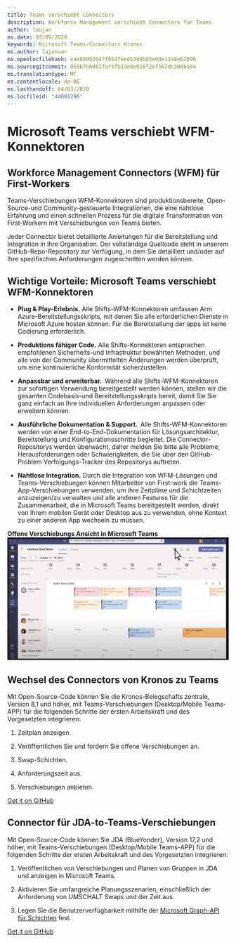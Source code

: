 ```yaml
---
title: Teams verschiebt Connectors
description: Workforce Management verschiebt Connectors für Teams
author: laujan
ms.date: 03/09/2020
keywords: Microsoft Teams-Connectors Kronos
ms.author: lajanuar
ms.openlocfilehash: eae88d02647f0547eed53d8bd5e00e13a8e62096
ms.sourcegitcommit: 058b7bbd817af5f513e0e018f2ef562dc3086a84
ms.translationtype: MT
ms.contentlocale: de-DE
ms.lasthandoff: 04/03/2020
ms.locfileid: "44801296"
---
```

# <a name="microsoft-teams-shifts-wfm-connectors"></a>Microsoft Teams verschiebt WFM-Konnektoren  

## <a name="workforce-management-connectors-wfm-for-firstline-workers"></a>Workforce Management Connectors (WFM) für First-Workers 

Teams-Verschiebungen WFM-Konnektoren sind produktionsbereite, Open-Source-und Community-gesteuerte Integrationen, die eine nahtlose Erfahrung und einen schnellen Prozess für die digitale Transformation von First-Workern mit Verschiebungen von Teams bieten. 

Jeder Connector bietet detaillierte Anleitungen für die Bereitstellung und Integration in Ihre Organisation. Der vollständige Quellcode steht in unserem GitHub-Repo-Repository zur Verfügung, in dem Sie detailliert und/oder auf Ihre spezifischen Anforderungen zugeschnitten werden können.

## <a name="key-benefits-teams-shifts-wfm-connectors"></a>Wichtige Vorteile: Microsoft Teams verschiebt WFM-Konnektoren

* **Plug & Play-Erlebnis.** Alle Shifts-WFM-Konnektoren umfassen Arm Azure-Bereitstellungsskripts, mit denen Sie alle erforderlichen Dienste in Microsoft Azure hosten können. Für die Bereitstellung der apps ist keine Codierung erforderlich.

* **Produktions fähiger Code.** Alle Shifts-Konnektoren entsprechen empfohlenen Sicherheits-und Infrastruktur bewährten Methoden, und alle von der Community übermittelten Änderungen werden überprüft, um eine kontinuierliche Konformität sicherzustellen.

* **Anpassbar und erweiterbar.**  Während alle Shifts-WFM-Konnektoren zur sofortigen Verwendung bereitgestellt werden können, stellen wir die gesamten Codebasis-und Bereitstellungsskripts bereit, damit Sie Sie ganz einfach an Ihre individuellen Anforderungen anpassen oder erweitern können.

* **Ausführliche Dokumentation & Support.**  Alle Shifts-WFM-Konnektoren werden von einer End-to-End-Dokumentation für Lösungsarchitektur, Bereitstellung und Konfigurationsschritte begleitet. Die Connector-Repositorys werden überwacht, daher melden Sie bitte alle Probleme, Herausforderungen oder Schwierigkeiten, die Sie über den GitHub-Problem Verfolgungs-Tracker des Repositorys auftreten.

* **Nahtlose Integration.** Durch die Integration von WFM-Lösungen und Teams-Verschiebungen können Mitarbeiter von First-work die Teams-App-Verschiebungen verwenden, um ihre Zeitpläne und Schichtzeiten anzuzeigen/zu verwalten und alle anderen Features für die Zusammenarbeit, die in Microsoft Teams bereitgestellt werden, direkt von Ihrem mobilen Gerät oder Desktop aus zu verwenden, ohne Kontext zu einer anderen App wechseln zu müssen.

**Offene Verschiebungs Ansicht in Microsoft Teams**  
![Öffnen von Verschiebungen in Microsoft Teams](../assets/images/teams-open-shifts-view.png)

## <a name="kronos-to-teams-shifts-connector"></a>Wechsel des Connectors von Kronos zu Teams

Mit Open-Source-Code können Sie die Kronos-Belegschafts zentrale, Version 8,1 und höher, mit Teams-Verschiebungen (Desktop/Mobile Teams-APP) für die folgenden Schritte der ersten Arbeitskraft und des Vorgesetzten integrieren:

1. Zeitplan anzeigen.

1. Veröffentlichen Sie und fordern Sie offene Verschiebungen an.

1. Swap-Schichten.

1. Anforderungszeit aus.

1. Verschiebungen anbieten.

[Get it on GitHub]( https://aka.ms/KronosShiftsConnector)

## <a name="jda-to-teams-shifts-connector"></a>Connector für JDA-to-Teams-Verschiebungen

Mit Open-Source-Code können Sie JDA (BlueYonder), Version 17,2 und höher, mit Teams-Verschiebungen (Desktop/Mobile Teams-APP) für die folgenden Schritte der ersten Arbeitskraft und des Vorgesetzten integrieren:

1. Veröffentlichen von Verschiebungen und Planen von Gruppen in JDA und anzeigen in Microsoft Teams.

1. Aktivieren Sie umfangreiche Planungsszenarien, einschließlich der Anforderung von UMSCHALT Swaps und der Zeit aus.

1. Legen Sie die Benutzerverfügbarkeit mithilfe der [Microsoft Graph-API für Schichten](/graph/api/resources/shift?view=graph-rest-beta) fest.

[Get it on GitHub](https://aka.ms/JDAShiftsConnector)</br></br>
